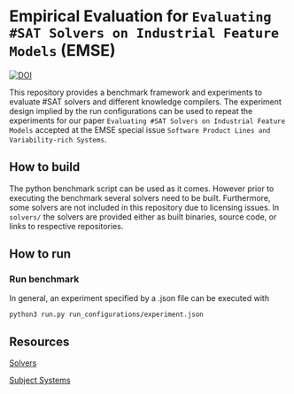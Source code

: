 # Empirical Evaluation for `Evaluating #SAT Solvers on Industrial Feature Models` (EMSE)
[![DOI](https://zenodo.org/badge/342821849.svg)](https://zenodo.org/badge/latestdoi/342821849)



This repository provides a benchmark framework and experiments to evaluate #SAT solvers and different knowledge compilers. The experiment design implied by the run configurations can be used to repeat the experiments for our paper `Evaluating #SAT Solvers on Industrial Feature Models` accepted at the EMSE special issue `Software Product Lines and Variability-rich Systems`.


## How to build

The python benchmark script can be used as it comes.
However prior to executing the benchmark several solvers need to be built. Furthermore, some solvers are not included in this repository due to licensing issues. 
In `solvers/` the solvers are provided either as built binaries, source code, or links to respective repositories.

## How to run

### Run benchmark
In general, an experiment specified by a .json file can be executed with

```
python3 run.py run_configurations/experiment.json
```

## Resources

[Solvers](https://github.com/SoftVarE-Group/emse21-evaluation-sharpsat/tree/master/solvers)

[Subject Systems](https://github.com/SoftVarE-Group/emse21-evaluation-sharpsat/tree/master/cnf)

